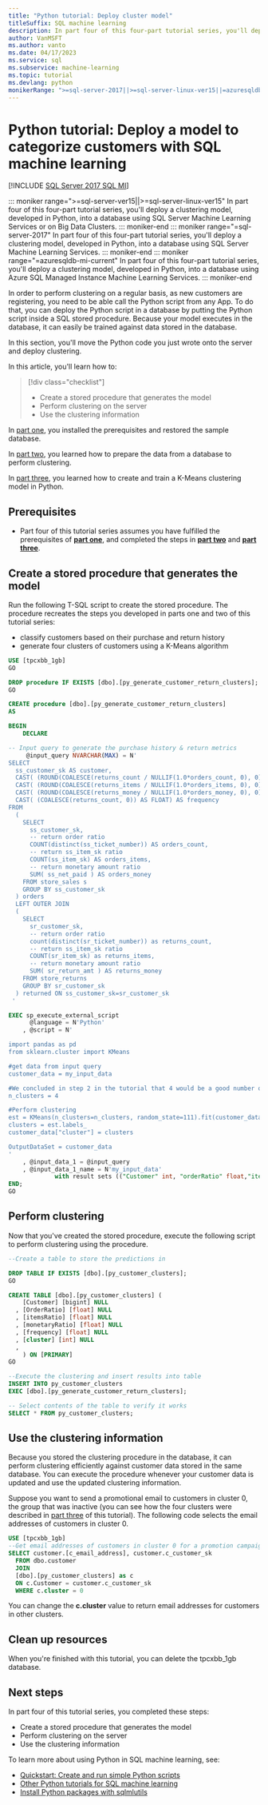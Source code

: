 ```yaml
---
title: "Python tutorial: Deploy cluster model"
titleSuffix: SQL machine learning
description: In part four of this four-part tutorial series, you'll deploy a clustering model in Python with SQL machine learning.
author: VanMSFT
ms.author: vanto
ms.date: 04/17/2023
ms.service: sql
ms.subservice: machine-learning
ms.topic: tutorial
ms.devlang: python
monikerRange: ">=sql-server-2017||>=sql-server-linux-ver15||=azuresqldb-mi-current"
---
```

# Python tutorial: Deploy a model to categorize customers with SQL machine learning
[!INCLUDE [SQL Server 2017 SQL MI](../../includes/applies-to-version/sqlserver2017-asdbmi.md)]

::: moniker range=">=sql-server-ver15||>=sql-server-linux-ver15"
In part four of this four-part tutorial series, you'll deploy a clustering model, developed in Python, into a database using SQL Server Machine Learning Services or on Big Data Clusters.
::: moniker-end
::: moniker range="=sql-server-2017"
In part four of this four-part tutorial series, you'll deploy a clustering model, developed in Python, into a database using SQL Server Machine Learning Services.
::: moniker-end
::: moniker range="=azuresqldb-mi-current"
In part four of this four-part tutorial series, you'll deploy a clustering model, developed in Python, into a database using Azure SQL Managed Instance Machine Learning Services.
::: moniker-end

In order to perform clustering on a regular basis, as new customers are registering, you need to be able call the Python script from any App. To do that, you can deploy the Python script in a database by putting the Python script inside a SQL stored procedure. Because your model executes in the database, it can easily be trained against data stored in the database.

In this section, you'll move the Python code you just wrote onto the server and deploy clustering.

In this article, you'll learn how to:

> [!div class="checklist"]
> * Create a stored procedure that generates the model
> * Perform clustering on the server
> * Use the clustering information

In [part one](python-clustering-model.md), you installed the prerequisites and restored the sample database.

In [part two](python-clustering-model-prepare-data.md), you learned how to prepare the data from a database to perform clustering.

In [part three](python-clustering-model-build.md), you learned how to create and train a K-Means clustering model in Python.

## Prerequisites

* Part four of this tutorial series assumes you have fulfilled the prerequisites of [**part one**](python-clustering-model.md), and completed the steps in [**part two**](python-clustering-model-prepare-data.md) and [**part three**](python-clustering-model-build.md).

## Create a stored procedure that generates the model

Run the following T-SQL script to create the stored procedure. The procedure recreates the steps you developed in parts one and two of this tutorial series:

* classify customers based on their purchase and return history
* generate four clusters of customers using a K-Means algorithm

```sql
USE [tpcxbb_1gb]
GO

DROP procedure IF EXISTS [dbo].[py_generate_customer_return_clusters];
GO

CREATE procedure [dbo].[py_generate_customer_return_clusters]
AS

BEGIN
    DECLARE

-- Input query to generate the purchase history & return metrics
     @input_query NVARCHAR(MAX) = N'
SELECT
  ss_customer_sk AS customer,
  CAST( (ROUND(COALESCE(returns_count / NULLIF(1.0*orders_count, 0), 0), 7) ) AS FLOAT) AS orderRatio,
  CAST( (ROUND(COALESCE(returns_items / NULLIF(1.0*orders_items, 0), 0), 7) ) AS FLOAT) AS itemsRatio,
  CAST( (ROUND(COALESCE(returns_money / NULLIF(1.0*orders_money, 0), 0), 7) ) AS FLOAT) AS monetaryRatio,
  CAST( (COALESCE(returns_count, 0)) AS FLOAT) AS frequency
FROM
  (
    SELECT
      ss_customer_sk,
      -- return order ratio
      COUNT(distinct(ss_ticket_number)) AS orders_count,
      -- return ss_item_sk ratio
      COUNT(ss_item_sk) AS orders_items,
      -- return monetary amount ratio
      SUM( ss_net_paid ) AS orders_money
    FROM store_sales s
    GROUP BY ss_customer_sk
  ) orders
  LEFT OUTER JOIN
  (
    SELECT
      sr_customer_sk,
      -- return order ratio
      count(distinct(sr_ticket_number)) as returns_count,
      -- return ss_item_sk ratio
      COUNT(sr_item_sk) as returns_items,
      -- return monetary amount ratio
      SUM( sr_return_amt ) AS returns_money
    FROM store_returns
    GROUP BY sr_customer_sk
  ) returned ON ss_customer_sk=sr_customer_sk
 '

EXEC sp_execute_external_script
      @language = N'Python'
    , @script = N'

import pandas as pd
from sklearn.cluster import KMeans

#get data from input query
customer_data = my_input_data

#We concluded in step 2 in the tutorial that 4 would be a good number of clusters
n_clusters = 4

#Perform clustering
est = KMeans(n_clusters=n_clusters, random_state=111).fit(customer_data[["orderRatio","itemsRatio","monetaryRatio","frequency"]])
clusters = est.labels_
customer_data["cluster"] = clusters

OutputDataSet = customer_data
'
    , @input_data_1 = @input_query
    , @input_data_1_name = N'my_input_data'
             with result sets (("Customer" int, "orderRatio" float,"itemsRatio" float,"monetaryRatio" float,"frequency" float,"cluster" float));
END;
GO
```

## Perform clustering

Now that you've created the stored procedure, execute the following script to perform clustering using the procedure.

```sql
--Create a table to store the predictions in

DROP TABLE IF EXISTS [dbo].[py_customer_clusters];
GO

CREATE TABLE [dbo].[py_customer_clusters] (
    [Customer] [bigint] NULL
  , [OrderRatio] [float] NULL
  , [itemsRatio] [float] NULL
  , [monetaryRatio] [float] NULL
  , [frequency] [float] NULL
  , [cluster] [int] NULL
  ,
    ) ON [PRIMARY]
GO

--Execute the clustering and insert results into table
INSERT INTO py_customer_clusters
EXEC [dbo].[py_generate_customer_return_clusters];

-- Select contents of the table to verify it works
SELECT * FROM py_customer_clusters;
```

## Use the clustering information

Because you stored the clustering procedure in the database, it can perform clustering efficiently against customer data stored in the same database. You can execute the procedure whenever your customer data is updated and use the updated clustering information.

Suppose you want to send a promotional email to customers in cluster 0, the group that was inactive (you can see how the four clusters were described in [part three](python-clustering-model-build.md#analyze-the-results) of this tutorial). The following code selects the email addresses of customers in cluster 0.

```sql
USE [tpcxbb_1gb]
--Get email addresses of customers in cluster 0 for a promotion campaign
SELECT customer.[c_email_address], customer.c_customer_sk
  FROM dbo.customer
  JOIN
  [dbo].[py_customer_clusters] as c
  ON c.Customer = customer.c_customer_sk
  WHERE c.cluster = 0
```

You can change the **c.cluster** value to return email addresses for customers in other clusters.

## Clean up resources

When you're finished with this tutorial, you can delete the tpcxbb_1gb database.

## Next steps

In part four of this tutorial series, you completed these steps:

* Create a stored procedure that generates the model
* Perform clustering on the server
* Use the clustering information

To learn more about using Python in SQL machine learning, see:

* [Quickstart: Create and run simple Python scripts](quickstart-python-create-script.md)
* [Other Python tutorials for SQL machine learning](python-tutorials.md)
* [Install Python packages with sqlmlutils](../package-management/install-additional-python-packages-on-sql-server.md)
